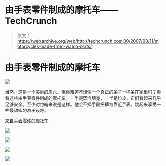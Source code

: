 # 由手表零件制成的摩托车——TechCrunch

> 原文：<https://web.archive.org/web/http://techcrunch.com:80/2007/08/11/motorcycles-made-from-watch-parts/>

# 由手表零件制成的摩托车

![](img/ec63d4795a2ea9acae6d0819538d7919.png)

当然，这是一个美丽的周六，但你难道不想像一个真正的呆子一样呆在家里吗？看看这些由手表零件制成的摩托车。一半是蒸汽朋克，一半是垃圾，它们看起来几乎足够安全。至少对约翰来说是这样。他会不择手段把裤裆靠近手表。跳起来享受一些最甜蜜的游乐设施。

[来自手表零件的摩托车](https://web.archive.org/web/20201129030308/http://digg.com/design/Motorcycles_from_watch_parts)

![](img/023fdc5fdd6e84086eda411fb306092d.png)

![](img/9100c6b4acdd498a4487da1fca22b80b.png)

![](img/5e3760f69c604821197c1885f47e0bb6.png)

![](img/0fc2c1654afe33263a32a728694094b5.png)